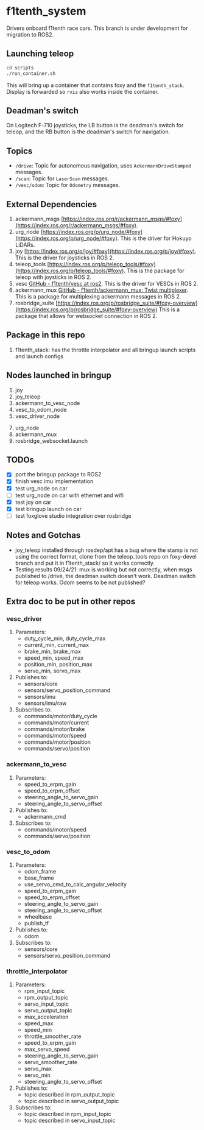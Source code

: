 # f1tenth_system

Drivers onboard f1tenth race cars. This branch is under development for migration to ROS2.

## Launching teleop
```bash
cd scripts
./run_container.sh
```
This will bring up a container that contains foxy and the `f1tenth_stack`. Display is forwarded so `rviz` also works inside the container.

## Deadman's switch
On Logitech F-710 joysticks, the LB button is the deadman's switch for teleop, and the RB button is the deadman's switch for navigation.

## Topics

- `/drive`: Topic for autonomous navigation, uses `AckermannDriveStamped` messages.
- `/scan`: Topic for `LaserScan` messages.
- `/vesc/odom`: Topic for `Odometry` messages.

## External Dependencies

1. ackermann_msgs [https://index.ros.org/r/ackermann_msgs/#foxy](https://index.ros.org/r/ackermann_msgs/#foxy).
2. urg_node [https://index.ros.org/p/urg_node/#foxy](https://index.ros.org/p/urg_node/#foxy). This is the driver for Hokuyo LiDARs.
3. joy [https://index.ros.org/p/joy/#foxy](https://index.ros.org/p/joy/#foxy). This is the driver for joysticks in ROS 2.
4. teleop_tools  [https://index.ros.org/p/teleop_tools/#foxy](https://index.ros.org/p/teleop_tools/#foxy). This is the package for teleop with joysticks in ROS 2.
5. vesc [GitHub - f1tenth/vesc at ros2](https://github.com/f1tenth/vesc/tree/ros2). This is the driver for VESCs in ROS 2.
6. ackermann_mux [GitHub - f1tenth/ackermann_mux: Twist multiplexer](https://github.com/f1tenth/ackermann_mux). This is a package for multiplexing ackermann messages in ROS 2.
7. rosbridge_suite [https://index.ros.org/p/rosbridge_suite/#foxy-overview](https://index.ros.org/p/rosbridge_suite/#foxy-overview) This is a package that allows for websocket connection in ROS 2.

## Package in this repo

1. f1tenth_stack: has the throttle interpolator and all bringup launch scripts and launch configs

## Nodes launched in bringup

1. joy
2. joy_teleop
3. ackermann_to_vesc_node
4. vesc_to_odom_node
5. vesc_driver_node
<!-- 6. throttle_interpolator.py -->
7. urg_node
8. ackermann_mux
9. rosbridge_websocket.launch

## TODOs

- [x] port the bringup package to ROS2
- [x] finish vesc imu implementation
- [x] test urg_node on car
- [ ] test urg_node on car with ethernet and wifi
- [x] test joy on car
- [x] test bringup launch on car
- [ ] test foxglove studio integration over rosbridge

## Notes and Gotchas

- joy_teleop installed through rosdep/apt has a bug where the stamp is not using the correct format, clone from the teleop_tools repo on foxy-devel branch and put it in f1tenth_stack/ so it works correctly.
- Testing results 09/24/21: mux is working but not correctly, when msgs published to /drive, the deadman switch doesn't work. Deadman switch for teleop works. Odom seems to be not published? 

## Extra doc to be put in other repos

### vesc_driver

1. Parameters:
   - duty_cycle_min, duty_cycle_max
   - current_min, current_max
   - brake_min, brake_max
   - speed_min, speed_max
   - position_min, position_max
   - servo_min, servo_max
2. Publishes to:
   - sensors/core
   - sensors/servo_position_command
   - sensors/imu
   - sensors/imu/raw
3. Subscribes to:
   - commands/motor/duty_cycle
   - commands/motor/current
   - commands/motor/brake
   - commands/motor/speed
   - commands/motor/position
   - commands/servo/position

### ackermann_to_vesc

1. Parameters:
   - speed_to_erpm_gain
   - speed_to_erpm_offset
   - steering_angle_to_servo_gain
   - steering_angle_to_servo_offset
2. Publishes to:
   - ackermann_cmd
3. Subscribes to:
   - commands/motor/speed
   - commands/servo/position

### vesc_to_odom

1. Parameters:
   - odom_frame
   - base_frame
   - use_servo_cmd_to_calc_angular_velocity
   - speed_to_erpm_gain
   - speed_to_erpm_offset
   - steering_angle_to_servo_gain
   - steering_angle_to_servo_offset
   - wheelbase
   - publish_tf
2. Publishes to:
   - odom
3. Subscribes to:
   - sensors/core
   - sensors/servo_position_command

### throttle_interpolator

1. Parameters:
   - rpm_input_topic
   - rpm_output_topic
   - servo_input_topic
   - servo_output_topic
   - max_acceleration
   - speed_max
   - speed_min
   - throttle_smoother_rate
   - speed_to_erpm_gain
   - max_servo_speed
   - steering_angle_to_servo_gain
   - servo_smoother_rate
   - servo_max
   - servo_min
   - steering_angle_to_servo_offset
2. Publishes to:
   - topic described in rpm_output_topic
   - topic described in servo_output_topic
3. Subscribes to:
   - topic described in rpm_input_topic
   - topic described in servo_input_topic

